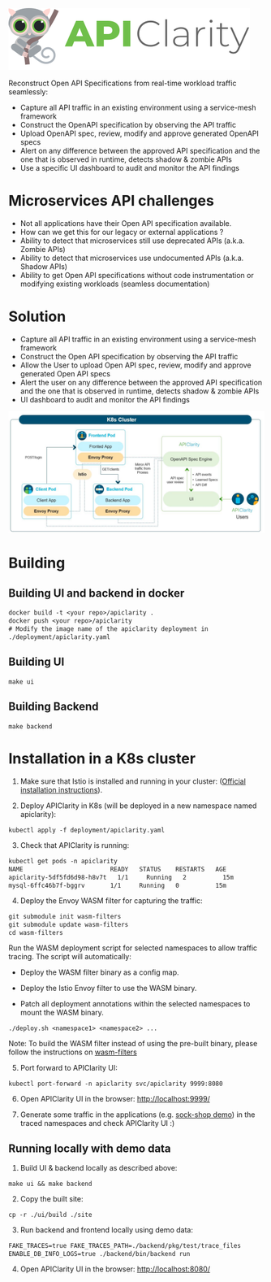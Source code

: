 ![API Clarity](API_clarity.svg "API Clarity")

Reconstruct Open API Specifications from real-time workload traffic seamlessly:
* Capture all API traffic in an existing environment using a service-mesh framework
* Construct the OpenAPI specification by observing the API traffic
* Upload OpenAPI spec, review, modify and approve generated OpenAPI specs
* Alert on any difference between the approved API specification and the one that is observed in runtime, detects shadow & zombie APIs
* Use a specific UI dashboard to audit and monitor the API findings

# Microservices API challenges
* Not all applications have their Open API specification available.​
* How can we get this for our legacy or external applications ?​
* Ability to detect that microservices still use deprecated APIs (a.k.a. Zombie APIs)​
* Ability to detect that microservices use undocumented APIs (a.k.a. Shadow APIs)​
* Ability to get Open API specifications without code instrumentation or modifying existing workloads (seamless documentation)

# Solution
* Capture all API traffic in an existing environment using a service-mesh framework​
* Construct the Open API specification by observing the API traffic​
* Allow the User to upload Open API spec, review, modify and approve generated Open API specs​
* Alert the user on any difference between the approved API specification and the one that is observed in runtime, detects shadow & zombie APIs​
* UI dashboard to audit and monitor the API findings

![High level diagram](diagram.jpg "High level diagram")

# Building
## Building UI and backend in docker
```
docker build -t <your repo>/apiclarity .
docker push <your repo>/apiclarity
# Modify the image name of the apiclarity deployment in ./deployment/apiclarity.yaml
```
## Building UI
```
make ui
```

## Building Backend
```
make backend
```

# Installation in a K8s cluster
1. Make sure that Istio is installed and running in your cluster: ([Official installation instructions](https://istio.io/latest/docs/setup/getting-started/#install)).
   

2. Deploy APIClarity in K8s (will be deployed in a new namespace named apiclarity):
```
kubectl apply -f deployment/apiclarity.yaml
```
3. Check that APIClarity is running:
```
kubectl get pods -n apiclarity
NAME                        READY   STATUS    RESTARTS   AGE
apiclarity-5df5fd6d98-h8v7t   1/1     Running   2          15m
mysql-6ffc46b7f-bggrv       1/1     Running   0          15m
```
4. Deploy the Envoy WASM filter for capturing the traffic:
```
git submodule init wasm-filters
git submodule update wasm-filters
cd wasm-filters
```
Run the WASM deployment script for selected namespaces to allow traffic tracing.
The script will automatically:
   
   - Deploy the WASM filter binary as a config map.
   
   - Deploy the Istio Envoy filter to use the WASM binary.
   
   - Patch all deployment annotations within the selected namespaces to mount the WASM binary.

```
./deploy.sh <namespace1> <namespace2> ...
```

Note:
To build the WASM filter instead of using the pre-built binary, please follow the instructions on [wasm-filters](https://github.com/apiclarity/wasm-filters)

5. Port forward to APIClarity UI:
```
kubectl port-forward -n apiclarity svc/apiclarity 9999:8080
```

6. Open APIClarity UI in the browser: [http://localhost:9999/](http://localhost:9999/)

7. Generate some traffic in the applications (e.g. [sock-shop demo](https://github.com/microservices-demo/microservices-demo)) in the traced namespaces and check APIClarity UI :)


## Running locally with demo data
1. Build UI & backend locally as described above:
```
make ui && make backend
```
2. Copy the built site:
```
cp -r ./ui/build ./site
```
3. Run backend and frontend locally using demo data:
```
FAKE_TRACES=true FAKE_TRACES_PATH=./backend/pkg/test/trace_files ENABLE_DB_INFO_LOGS=true ./backend/bin/backend run
```
4. Open APIClarity UI in the browser: [http://localhost:8080/](http://localhost:8080/)


